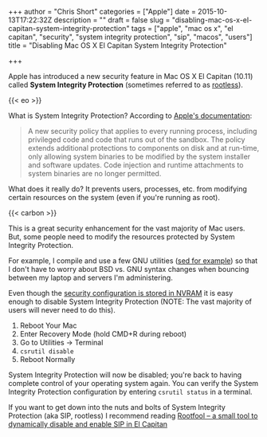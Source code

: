 +++
author = "Chris Short"
categories = ["Apple"]
date = 2015-10-13T17:22:32Z
description = ""
draft = false
slug = "disabling-mac-os-x-el-capitan-system-integrity-protection"
tags = ["apple", "mac os x", "el capitan", "security", "system integrity protection", "sip", "macos", "users"]
title = "Disabling Mac OS X El Capitan System Integrity Protection"

+++

Apple has introduced a new security feature in Mac OS X El Capitan (10.11) called **System Integrity Protection** (sometimes referred to as [rootless](http://arstechnica.co.uk/apple/2015/06/preview-os-x-el-capitans-first-beta-is-a-promising-heap-of-refinements/4/#h1)).

{{< eo >}}

What is System Integrity Protection? According to [Apple's documentation](https://developer.apple.com/library/prerelease/mac/releasenotes/MacOSX/WhatsNewInOSX/Articles/MacOSX10_11.html):

>A new security policy that applies to every running process, including privileged code and code that runs out of the sandbox. The policy extends additional protections to components on disk and at run-time, only allowing system binaries to be modified by the system installer and software updates. Code injection and runtime attachments to system binaries are no longer permitted.

What does it really do? It prevents users, processes, etc. from modifying certain resources on the system (even if you're running as root).

{{< carbon >}}

This is a great security enhancement for the vast majority of Mac users. But, some people need to modify the resources protected by System Integrity Protection. 

For example, I compile and use a few GNU utilities ([sed for example](/gnu-sed-on-mac-os-x/)) so that I don't have to worry about BSD vs. GNU syntax changes when bouncing between my laptop and servers I'm administering.

Even though the [security configuration  is stored in NVRAM](https://developer.apple.com/library/mac/documentation/Security/Conceptual/System_Integrity_Protection_Guide/ConfiguringSystemIntegrityProtection/ConfiguringSystemIntegrityProtection.html) it is easy enough to disable System Integrity Protection (NOTE: The vast majority of users will never need to do this).

1. Reboot Your Mac
2. Enter Recovery Mode (hold CMD+R during reboot)
3. Go to Utilities -> Terminal
4. `csrutil disable`
5. Reboot Normally

System Integrity Protection will now be disabled; you're back to having complete control of your operating system again. You can verify the System Integrity Protection configuration by entering `csrutil status` in a terminal.

If you want to get down into the nuts and bolts of System Integrity Protection (aka SIP, rootless) I recommend reading [Rootfool – a small tool to dynamically disable and enable SIP in El Capitan](https://reverse.put.as/2015/10/12/rootfool-a-small-tool-to-dynamically-disable-and-enable-sip-in-el-capitan/)

